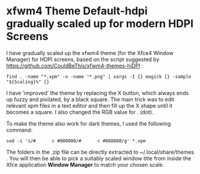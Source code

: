 # xfwm4 Theme Default-hdpi gradually scaled up for modern HDPI Screens

I have gradually scaled up the xfwm4 theme (for the Xfce4 Window Manager) for HDPI screens, based on the script suggested by https://github.com/CouldBeThis/xfwm4-themes-hiDPI :

```
find . -name "*.xpm" -o -name "*.png" | xargs -I {} magick {} -sample "${Scaling}%" {}
```

I have 'improved' the theme by replacing the X button, which always ends up fuzzy and pixilated, by a black square. The main trick was to edit relevant xpm files in a text editor and then fill up the X shape until it becomes a square. I also changed the RGB value for . (dot).

To make the theme also work for dark themes, I used the following command:  
```
sed -i 's/#      c #000000/#      c #808080/g' *.xpm
```

The folders in the .zip file can be directly extracted to ~/.local/share/themes .
You will then be able to pick a suitably scaled window title from inside the Xfce application **Window Manager** to match your chosen scale.
 
